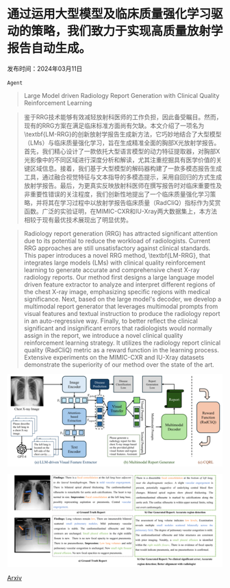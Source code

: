 # 通过运用大型模型及临床质量强化学习驱动的策略，我们致力于实现高质量放射学报告自动生成。

发布时间：2024年03月11日

`Agent`

> Large Model driven Radiology Report Generation with Clinical Quality Reinforcement Learning

> 鉴于RRG技术能够有效减轻放射科医师的工作负担，因此备受瞩目。然而，现有的RRG方案在满足临床标准方面尚有欠缺。本文介绍了一项名为\textbf{LM-RRG}的创新放射学报告生成新方法，它巧妙地结合了大型模型（LMs）与临床质量强化学习，旨在生成精准全面的胸部X光放射学报告。首先，我们精心设计了一款依托大型语言模型的动力特征提取器，对胸部X光影像中的不同区域进行深度分析和解读，尤其注重挖掘具有医学价值的关键区域信息。接着，我们基于大型模型的解码器构建了一款多模态报告生成工具，通过融合视觉特征与文本指导的多模态提示，采用自回归的方式生成放射学报告。最后，为更真实反映放射科医师在撰写报告时对临床重要性及非重要性错误的关注程度，我们创新性地提出了一个临床质量强化学习策略，并将其在学习过程中以放射学报告临床质量（RadCliQ）指标作为奖赏函数。广泛的实验证明，在MIMIC-CXR和IU-Xray两大数据集上，本方法相较于现有最优技术展现出了明显优势。

> Radiology report generation (RRG) has attracted significant attention due to its potential to reduce the workload of radiologists. Current RRG approaches are still unsatisfactory against clinical standards. This paper introduces a novel RRG method, \textbf{LM-RRG}, that integrates large models (LMs) with clinical quality reinforcement learning to generate accurate and comprehensive chest X-ray radiology reports. Our method first designs a large language model driven feature extractor to analyze and interpret different regions of the chest X-ray image, emphasizing specific regions with medical significance. Next, based on the large model's decoder, we develop a multimodal report generator that leverages multimodal prompts from visual features and textual instruction to produce the radiology report in an auto-regressive way. Finally, to better reflect the clinical significant and insignificant errors that radiologists would normally assign in the report, we introduce a novel clinical quality reinforcement learning strategy. It utilizes the radiology report clinical quality (RadCliQ) metric as a reward function in the learning process. Extensive experiments on the MIMIC-CXR and IU-Xray datasets demonstrate the superiority of our method over the state of the art.

![通过运用大型模型及临床质量强化学习驱动的策略，我们致力于实现高质量放射学报告自动生成。](../../../paper_images/2403.06728/x1.png)

![通过运用大型模型及临床质量强化学习驱动的策略，我们致力于实现高质量放射学报告自动生成。](../../../paper_images/2403.06728/x2.png)

[Arxiv](https://arxiv.org/abs/2403.06728)